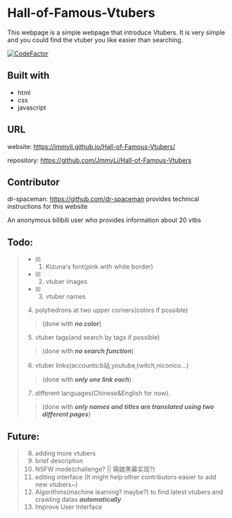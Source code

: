 # Hall-of-Famous-Vtubers

This webpage is a simple webpage that introduce Vtubers. It is very simple and you could find the vtuber you like easier than searching.

[![CodeFactor](https://www.codefactor.io/repository/github/jmmyli/hall-of-famous-vtubers/badge)](https://www.codefactor.io/repository/github/jmmyli/hall-of-famous-vtubers)

## Built with
* html
* css
* javascript

## URL
website: https://jmmyli.github.io/Hall-of-Famous-Vtubers/

repository: https://github.com/JmmyLi/Hall-of-Famous-Vtubers

## Contributor
dr-spaceman: https://github.com/dr-spaceman provides technical instructions for this website

An anonymous bilibili user who provides information about 20 vtbs

## Todo:
> - [x] 1. Kizuna's font(pink with white border)
> - [x] 2. vtuber images
> - [x] 3. vtuber names
> 4. polyhedrons at two upper corners(colors if possible)
> > (done with ___no color___)
> 5. vtuber tags(and search by tags if possible)
> > (done with ___no search function___)
> 6. vtuber links(accounts:b站,youtube,twitch,niconico...)
> > (done with ___only one link each___)
> 7. different languages(Chinese&English for now).
> > (done with ___only names and titles are translated using two different pages___)

## Future:
> 8. adding more vtubers
> 9. brief description
> 10. NSFW mode(challenge? || 萌娘黑幕实现?)
> 11. editing interface (It might help other contributors easier to add new vtubers~)
> 12. Algorithms(machine learning? maybe?) to find latest vtubers and crawling datas ___automatically___
> 13. Improve User Interface
